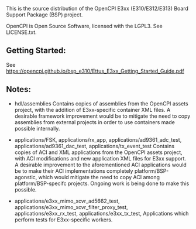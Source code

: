 This is the source distribution of the OpenCPI E3xx (E310/E312/E313) Board
Support Package (BSP) project.

OpenCPI is Open Source Software, licensed with the LGPL3.  See LICENSE.txt.

Getting Started:
---
See https://opencpi.github.io/bsp_e310/Ettus_E3xx_Getting_Started_Guide.pdf

Notes:
---
  - hdl/assemblies
      Contains copies of assemblies from the OpenCPI assets project, with the
      addition of E3xx-specific container XML files. A desirable framework
      improvement would be to mitigate the need to copy assemblies from external
      projects in order to use containers made possible internally.

  - applications/FSK,
    applications/rx_app,
    applications/ad9361_adc_test,
    applications/ad9361_dac_test,
    applications/tx_event_test
      Contains copies of ACI and XML applications from the OpenCPI assets
      project, with ACI modifications and new application XML files for E3xx
      support. A desirable improvement to the aforementioned ACI applications
      would be to make their ACI implementations completely
      platform/BSP-agonstic, which would mitigate the need to copy ACI among
      platform/BSP-specifc projects. Ongoing work is being done to make this
      possible.
  - applications/e3xx_mimo_xcvr_ad5662_test,
    applications/e3xx_mimo_xcvr_filter_proxy_test,
    applications/e3xx_rx_test,
    applications/e3xx_tx_test,
      Applications which perform tests for E3xx-specific workers.
